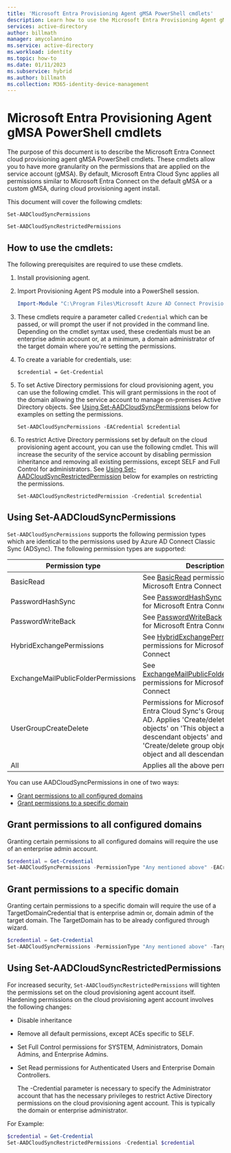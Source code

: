 ```yaml
---
title: 'Microsoft Entra Provisioning Agent gMSA PowerShell cmdlets'
description: Learn how to use the Microsoft Entra Provisioning Agent gMSA powershell cmdlets.
services: active-directory
author: billmath
manager: amycolannino
ms.service: active-directory
ms.workload: identity
ms.topic: how-to
ms.date: 01/11/2023
ms.subservice: hybrid
ms.author: billmath
ms.collection: M365-identity-device-management
---
```


# Microsoft Entra Provisioning Agent gMSA PowerShell cmdlets

The purpose of this document is to describe the Microsoft Entra Connect cloud provisioning agent gMSA PowerShell cmdlets. These cmdlets allow you to have more granularity on the permissions that are applied on the service account (gMSA). By default, Microsoft Entra Cloud Sync applies all permissions similar to Microsoft Entra Connect on the default gMSA or a custom gMSA, during cloud provisioning agent install.

This document will cover the following cmdlets:

`Set-AADCloudSyncPermissions`

`Set-AADCloudSyncRestrictedPermissions`

## How to use the cmdlets:

The following prerequisites are required to use these cmdlets.

1. Install provisioning agent.

2. Import Provisioning Agent PS module into a PowerShell session.

   ```powershell
   Import-Module "C:\Program Files\Microsoft Azure AD Connect Provisioning Agent\Microsoft.CloudSync.Powershell.dll"
   ```

3. These cmdlets require a parameter called `Credential` which can be passed, or will prompt the user if not provided in the command line. Depending on the cmdlet syntax used, these credentials must be an enterprise admin account or, at a minimum, a domain administrator of the target domain where you're setting the permissions. 

4. To create a variable for credentials, use:

   `$credential = Get-Credential`
   
5. To set Active Directory permissions for cloud provisioning agent, you can use the following cmdlet. This will grant permissions in the root of the domain allowing the service account to manage on-premises Active Directory objects. See [Using Set-AADCloudSyncPermissions](#using-set-aadcloudsyncpermissions) below for examples on setting the permissions.

   `Set-AADCloudSyncPermissions -EACredential $credential`

6. To restrict Active Directory permissions set by default on the cloud provisioning agent account, you can use the following cmdlet. This will increase the security of the service account by disabling permission inheritance and removing all existing permissions, except SELF and Full Control for administrators. See [Using Set-AADCloudSyncRestrictedPermission](#using-set-aadcloudsyncrestrictedpermissions) below for examples on restricting the permissions.

   `Set-AADCloudSyncRestrictedPermission -Credential $credential`

## Using Set-AADCloudSyncPermissions

`Set-AADCloudSyncPermissions` supports the following permission types which are identical to the permissions used by Azure AD Connect Classic Sync (ADSync). The following permission types are supported:

|Permission type|Description|
|-----|-----|
|BasicRead| See [BasicRead](../connect/how-to-connect-configure-ad-ds-connector-account.md#configure-basic-read-only-permissions) permissions for Microsoft Entra Connect|
|PasswordHashSync|See [PasswordHashSync](../connect/how-to-connect-configure-ad-ds-connector-account.md#permissions-for-password-hash-synchronization) permissions for Microsoft Entra Connect|
|PasswordWriteBack|See [PasswordWriteBack](../connect/how-to-connect-configure-ad-ds-connector-account.md#permissions-for-password-writeback) permissions for Microsoft Entra Connect|
|HybridExchangePermissions|See [HybridExchangePermissions](../connect/how-to-connect-configure-ad-ds-connector-account.md#permissions-for-exchange-hybrid-deployment) permissions for Microsoft Entra Connect|
|ExchangeMailPublicFolderPermissions| See [ExchangeMailPublicFolderPermissions](../connect/how-to-connect-configure-ad-ds-connector-account.md#permissions-for-exchange-mail-public-folders) permissions for Microsoft Entra Connect|
|UserGroupCreateDelete|Permissions for Microsoft Microsoft Entra Cloud Sync's Group Provision to AD.  Applies 'Create/delete User objects' on 'This object and all descendant objects' and Applies 'Create/delete group objects' on 'This object and all descendant objects'|
|All| Applies all the above permissions|

You can use AADCloudSyncPermissions in one of two ways:
- [Grant permissions to all configured domains](#grant-permissions-to-all-configured-domains)
- [Grant permissions to a specific domain](#grant-permissions-to-a-specific-domain)

## Grant permissions to all configured domains

Granting certain permissions to all configured domains will require the use of an enterprise admin account.

```powershell
$credential = Get-Credential
Set-AADCloudSyncPermissions -PermissionType "Any mentioned above" -EACredential $credential 
```

## Grant permissions to a specific domain

Granting certain permissions to a specific domain will require the use of a TargetDomainCredential that is enterprise admin or, domain admin of the target domain. The TargetDomain has to be already configured through wizard.

```powershell
$credential = Get-Credential
Set-AADCloudSyncPermissions -PermissionType "Any mentioned above" -TargetDomain "FQDN of domain" -TargetDomainCredential $credential
```

## Using Set-AADCloudSyncRestrictedPermissions
For increased security, `Set-AADCloudSyncRestrictedPermissions` will tighten the permissions set on the cloud provisioning agent account itself. Hardening permissions on the cloud provisioning agent account involves the following changes: 

- Disable inheritance
- Remove all default permissions, except ACEs specific to SELF.
- Set Full Control permissions for SYSTEM, Administrators, Domain Admins, and Enterprise Admins.
- Set Read permissions for Authenticated Users and Enterprise Domain Controllers.
 
  The -Credential parameter is necessary to specify the Administrator account that has the necessary privileges to restrict Active Directory permissions on the cloud provisioning agent account. This is typically the domain or enterprise administrator.  
 
For Example: 

``` powershell
$credential = Get-Credential 
Set-AADCloudSyncRestrictedPermissions -Credential $credential  
```
